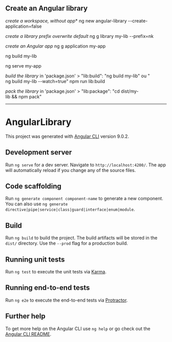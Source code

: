 ## Create an Angular library

*create a workspace, without app**
ng new angular-library --create-application=false

*create a library
prefix overwrite default*
ng g library my-lib --prefix=nk

*create an Angular app*
ng g application my-app

ng build my-lib

ng serve my-app

*build the library*
in 'package.json' > "lib:build": "ng build my-lib" ou "
ng build my-lib --watch=true"
npm run lib:build

*pack the library*
in 'package.json' > "lib:package": "cd dist/my-lib && npm pack"

------------------------------------------------

# AngularLibrary

This project was generated with [Angular CLI](https://github.com/angular/angular-cli) version 9.0.2.

## Development server

Run `ng serve` for a dev server. Navigate to `http://localhost:4200/`. The app will automatically reload if you change any of the source files.

## Code scaffolding

Run `ng generate component component-name` to generate a new component. You can also use `ng generate directive|pipe|service|class|guard|interface|enum|module`.

## Build

Run `ng build` to build the project. The build artifacts will be stored in the `dist/` directory. Use the `--prod` flag for a production build.

## Running unit tests

Run `ng test` to execute the unit tests via [Karma](https://karma-runner.github.io).

## Running end-to-end tests

Run `ng e2e` to execute the end-to-end tests via [Protractor](http://www.protractortest.org/).

## Further help

To get more help on the Angular CLI use `ng help` or go check out the [Angular CLI README](https://github.com/angular/angular-cli/blob/master/README.md).
